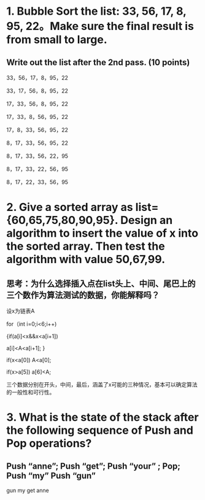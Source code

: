 # 1. Bubble Sort the list: 33, 56, 17, 8, 95, 22。Make sure the final result is from small to large.
## Write out the list after the 2nd pass. (10 points) 

33，56，17，8，95，22

33，17，56，8，95，22

17，33，56，8，95，22

17，33，8，56，95，22

17，8，33，56，95，22

8，17，33，56，95，22

8，17，33，56，22，95

8，17，33，22，56，95

8，17，22，33，56，95

# 2. Give a sorted array as list={60,65,75,80,90,95}. Design an algorithm to insert the value of x into the sorted array. Then test the algorithm with value 50,67,99. 
## 思考：为什么选择插入点在list头上、中间、尾巴上的三个数作为算法测试的数据，你能解释吗？

设x为链表A

for（int i=0;i<6;i++)

{if(a[i]<x&&x<a[i+1])

   a[i]<A<a[i+1]; }

if(x<a[0]) A<a[0];

if(x>a[5]) a[6]<A;

三个数据分别在开头，中间，最后，涵盖了x可能的三种情况，基本可以确定算法的一般性和可行性。

# 3. What is the state of the stack after the following sequence of Push and Pop operations? 
## Push “anne”; Push “get”; Push “your” ; Pop; Push “my” Push “gun” 

gun my get anne